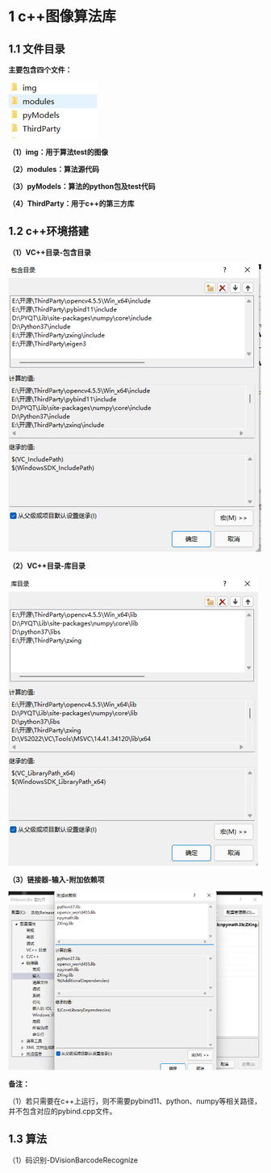 # 1 c++图像算法库

## 1.1 文件目录

**主要包含四个文件：**

![](./img/1.png)

**（1）img：用于算法test的图像**

**（2）modules：算法源代码**

**（3）pyModels：算法的python包及test代码**

**（4）ThirdParty：用于c++的第三方库**

## 1.2 c++环境搭建

**（1）VC++目录-包含目录**

![](./img/2.png)

**（2）VC++目录-库目录**

![](./img/3.png)

**（3）链接器-输入-附加依赖项**

![](./img/4.png)

**备注：**

（1）若只需要在c++上运行，则不需要pybind11、python、numpy等相关路径，并不包含对应的pybind.cpp文件。

## 1.3 算法

（1）码识别-DVisionBarcodeRecognize




